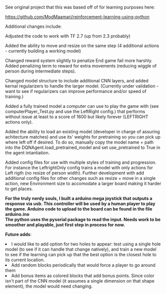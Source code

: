 See original project that this was based off of for learning purposes here: 

https://github.com/ModMaamari/reinforcement-learning-using-python


Additional changes include:

Adjusted the code to work with TF 2.7 (up from 2.3 probably)

Added the ability to move and resize on the same step (4 additional actions - currently building a working model)

Changed reward system slightly to penalize End game fail more harshly. Added penalizing term to reward for extra movements (reducing wiggle of person during intermediate steps).

Changed model structure to include additional CNN layers, and added kernal regularizers to handle the larger model. (Currently under validation - want to see if regularizers can improve performance and/or speed of training.)

Added a fully trained model a computer can use to play the game with (see computerPlayer_Test.py and use the LeftRight config.) that performs without issue at least to a score of 1600 but likely forever (LEFTRIGHT actions only). 

Added the ability to load an existing model (developer in charge of assuring achitecture matches) and use its' weights for pretraining so you can pick up where left off if desired. To do so, manually copy the model name + path into the DQNAgent.load_pretrained_model and set use_pretrained to True in the agent intantiation.

Added config files for use with multiple styles of training and progression. For instance the LeftrightOnly config trains a model with only actions for Left rigth (no resize of person width). Further development with add additional config files for other changes such as resize + move in a single action, new Environment size to accomodate a larger board making it harder to get places. 

<b> For the truly nerdy souls, I built a arduino mega joystick that outputs a response via usb. This controller will be used by a human player to play the game. Arduino code to upload to the board can be found in the file arduino.ino   
The python uses the pyserial package to read the input. Needs work to be smoother and playable, just first step in process for now.</b>

<b>Future adds</b>:
<li>I would like to add option for two holes to appear: test using a single hole model (to see if it can handle that change natively), and train a new model to see if the learning can pick up that the best option is the closest hole to its current location.</li>

<li>Add random blocks periodically that would force a player to go around them</li>

<li> Add bonus items as colored blocks that add bonus points. Since color isn't part of the CNN model (it assumes a single dimension on that shape element), the model would need changing.</li>

